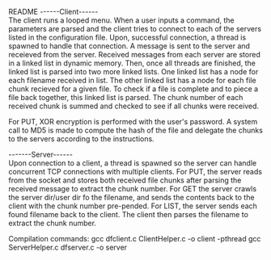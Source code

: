 README
------Client------<br>
The client runs a looped menu. When a user inputs a command, the parameters are parsed and the client tries to connect to each of the servers listed in the configuration file. 
Upon, successful connection, a thread is spawned to handle that connection. A message is sent to the server and receieved from the server. Received messages from each server are stored in a linked list in dynamic memory.
Then, once all threads are finished, the linked list is parsed into two more linked lists. One linked list has a node for each filename received in list. The other linked list has a node for each file chunk recieved for a given file. 
To check if a file is complete and to piece a file back together, this linked list is parsed. The chunk number of each received chunk is summed and checked to see if all chunks were received.

For PUT, XOR encryption is performed with the user's password. A system call to MD5 is made to compute the hash of the file and delegate the chunks to the servers according to the instructions.

-------Server------<br>
Upon connection to a client, a thread is spawned so the server can handle concurrent TCP connections with multiple clients. For PUT, the server reads from the socket and stores both received file chunks after parsing the received message to extract the chunk number. For GET the server crawls the server dir/user dir fo the filename, and sends the contents back to the client with the chunk number pre-pended. For LIST, the server sends each found filename back to the client. The client then parses the filename to extract the chunk number.

Compilation commands:
gcc dfclient.c ClientHelper.c -o client -pthread
gcc ServerHelper.c dfserver.c -o server
